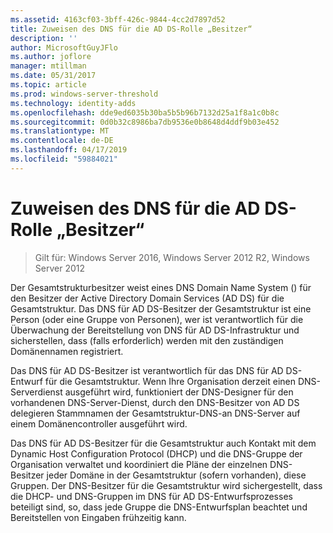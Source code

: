 ```yaml
---
ms.assetid: 4163cf03-3bff-426c-9844-4cc2d7897d52
title: Zuweisen des DNS für die AD DS-Rolle „Besitzer“
description: ''
author: MicrosoftGuyJFlo
ms.author: joflore
manager: mtillman
ms.date: 05/31/2017
ms.topic: article
ms.prod: windows-server-threshold
ms.technology: identity-adds
ms.openlocfilehash: dde9ed6035b30ba5b5b96b7132d25a1f8a1c0b8c
ms.sourcegitcommit: 0d0b32c8986ba7db9536e0b8648d4ddf9b03e452
ms.translationtype: MT
ms.contentlocale: de-DE
ms.lasthandoff: 04/17/2019
ms.locfileid: "59884021"
---
```

# <a name="assigning-the-dns-for-ad-ds-owner-role"></a>Zuweisen des DNS für die AD DS-Rolle „Besitzer“

>Gilt für: Windows Server 2016, Windows Server 2012 R2, Windows Server 2012

Der Gesamtstrukturbesitzer weist eines DNS Domain Name System () für den Besitzer der Active Directory Domain Services (AD DS) für die Gesamtstruktur. Das DNS für AD DS-Besitzer der Gesamtstruktur ist eine Person (oder eine Gruppe von Personen), wer ist verantwortlich für die Überwachung der Bereitstellung von DNS für AD DS-Infrastruktur und sicherstellen, dass (falls erforderlich) werden mit den zuständigen Domänennamen registriert.  
  
Das DNS für AD DS-Besitzer ist verantwortlich für das DNS für AD DS-Entwurf für die Gesamtstruktur. Wenn Ihre Organisation derzeit einen DNS-Serverdienst ausgeführt wird, funktioniert der DNS-Designer für den vorhandenen DNS-Server-Dienst, durch den DNS-Besitzer von AD DS delegieren Stammnamen der Gesamtstruktur-DNS-an DNS-Server auf einem Domänencontroller ausgeführt wird.  
  
Das DNS für AD DS-Besitzer für die Gesamtstruktur auch Kontakt mit dem Dynamic Host Configuration Protocol (DHCP) und die DNS-Gruppe der Organisation verwaltet und koordiniert die Pläne der einzelnen DNS-Besitzer jeder Domäne in der Gesamtstruktur (sofern vorhanden), diese Gruppen. Der DNS-Besitzer für die Gesamtstruktur wird sichergestellt, dass die DHCP- und DNS-Gruppen im DNS für AD DS-Entwurfsprozesses beteiligt sind, so, dass jede Gruppe die DNS-Entwurfsplan beachtet und Bereitstellen von Eingaben frühzeitig kann.  
  


